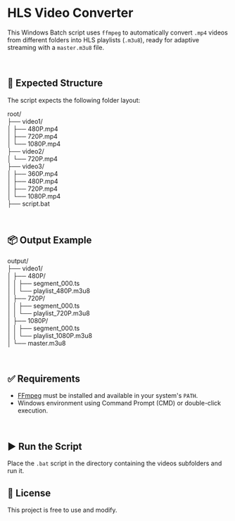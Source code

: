 # HLS Video Converter

This Windows Batch script uses `ffmpeg` to automatically convert `.mp4` videos from different folders into HLS playlists (`.m3u8`), ready for adaptive streaming with a `master.m3u8` file.

<br />

## 📁 Expected Structure

The script expects the following folder layout:

root/ <br />
├── video1/ <br />
│ ├── 480P.mp4 <br />
│ ├── 720P.mp4 <br /> 
│ └── 1080P.mp4 <br />
├── video2/ <br />
│ └── 720P.mp4 <br />
├── video3/ <br />
│ ├── 360P.mp4 <br />
│ ├── 480P.mp4 <br />
│ ├── 720P.mp4 <br />
│ └── 1080P.mp4 <br />
├── script.bat <br />

<br />

## 📦 Output Example

output/ <br />
├── video1/ <br />
│ ├── 480P/ <br />
│ │ ├── segment_000.ts <br />
│ │ └── playlist_480P.m3u8 <br />
│ ├── 720P/ <br />
│ │ ├── segment_000.ts <br />
│ │ └── playlist_720P.m3u8 <br />
│ ├── 1080P/ <br />
│ │ ├── segment_000.ts <br />
│ │ └── playlist_1080P.m3u8 <br />
│ └── master.m3u8 <br />

<br />

## ✅ Requirements

- [FFmpeg](https://ffmpeg.org/download.html) must be installed and available in your system's `PATH`.
- Windows environment using Command Prompt (CMD) or double-click execution.

<br />

## ▶️ Run the Script

Place the `.bat` script in the directory containing the videos subfolders and run it.

## 📄 License

This project is free to use and modify.
